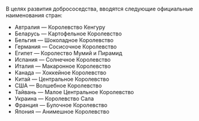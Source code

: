 В целях развития добрососедства, вводятся следующие официальные наименования стран:

* Автралия — Королевство Кенгуру
* Беларусь — Картофельное Королевство
* Бельгия — Шоколадное Королевство
* Германия — Сосисочное Королевство
* Египет — Королество Мумий и Пирамид
* Испания — Солнечное Королевство
* Италия — Макаронное Королевство
* Канада — Хоккейное Королевство
* Китай — Центральное Королевство
* США — Волшебное Королевство
* Тайвань — Малое Центральное Королевство
* Украина — Королевство Сала
* Франция — Булочное Королевство
* Япония — Анимешное Королевство
